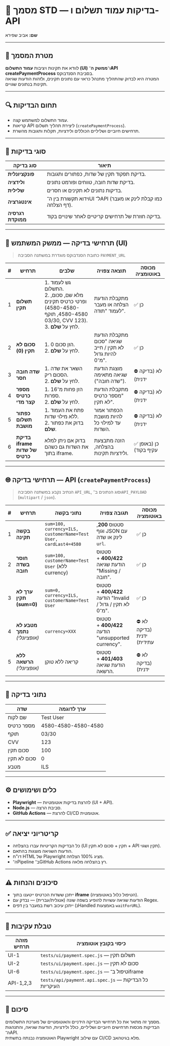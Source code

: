 # 🧾 מסמך STD — בדיקות עמוד תשלום ו-API
**שם:** אביב שפירא   

---

## 🎯 מטרת המסמך
לוודא את תקינות ויציבות **עמוד התשלום (UI)** ו־**ממשק ה־API createPaymentProcess** בסביבת הסנדבוקס.  
המטרה היא לבדוק שהתהליך מתנהל כראוי עם נתונים תקינים, ולזהות הודעות שגיאה תקינות בנתונים שגויים.

---

## 🔍 תחום הבדיקות
- עמוד התשלום למשתמש קצה.  
- קריאות API ליצירת תהליך תשלום (`createPaymentProcess`).  
- תרחישים חיוביים ושליליים הכוללים ולידציות, תקלות ותגובות מהשרת.  

---

## 🧩 סוגי בדיקות
| סוג בדיקה | תיאור |
|------------|--------|
| **פונקציונלית** | בדיקת תפקוד תקין של שדות, כפתורים ותגובות. |
| **ולידציה** | בדיקת שדות חובה, טווחים ופורמט נתונים. |
| **שלילית** | בדיקות נתונים לא תקינים או חסרים. |
| **אינטגרציה** | וידוא תקשורת בין ה־UI ל־API (כמו קבלת לינק או מעבר דף הצלחה). |
| **רגרסיה ממוקדת** | בדיקה חוזרת של תרחישים קריטיים לאחר שינויים בקוד. |

---

## 🧠 תרחישי בדיקה — ממשק המשתמש (UI)
> כתובת הסנדבוקס מוגדרת במשתנה הסביבה `PAYMENT_URL`

| # | תרחיש | שלבים | תוצאה צפויה | מכוסה באוטומציה |
|---|--------|--------|--------------|------------------|
| 1 | **תשלום תקין** | 1. גש לעמוד התשלום.<br>2. מלא שם, סכום, ופרטי כרטיס תקינים (4580-4580-4580-4580, תוקף 03/30, CVV 123).<br>3. לחץ על **שלם**. | מתקבלת הודעת הצלחה או מעבר לעמוד "תודה". | ✅ כן |
| 2 | **סכום לא תקין (0)** | 1. הזן סכום 0.<br>2. לחץ על **שלם**. | מתקבלת הודעת שגיאה "סכום לא תקין / חייב להיות גדול מ־0". | ✅ כן |
| 3 | **שדה חובה חסר** | 1. השאר את שדה הסכום ריק.<br>2. לחץ על **שלם**. | מוצגת הודעת שגיאה מתאימה ("שדה חובה"). | ⛔ לא (בדיקה ידנית) |
| 4 | **מספר כרטיס קצר מדי** | 1. הזן פחות מ־16 ספרות.<br>2. לחץ על **שלם**. | מתקבלת הודעת "מספר כרטיס לא תקין". | ⛔ לא (בדיקה ידנית) |
| 5 | **כפתור תשלום מושבת** | 1. פתח את העמוד ללא מילוי שדות.<br>2. בדוק את כפתור **שלם**. | הכפתור אמור להיות מושבת עד למילוי כל השדות. | ⛔ לא (בדיקה ידנית) |
| 6 | **בדיקת iframe של שדות כרטיס** | בדוק אם ניתן למלא את השדות גם כשהם בתוך iframe. | הזנה מתבצעת בהצלחה, ולידציות תקינות. | ✅ כן (באופן עקיף בקוד) |

---

## 🌐 תרחישי בדיקה — API (`createPaymentProcess`)
> הנתיב נקבע במשתנה הסביבה `API_URL`, וסוג הנתונים ב־`API_PAYLOAD` (`multipart` / `json`).

| # | תרחיש | נתוני בקשה | תגובה צפויה | מכוסה באוטומציה |
|---|--------|-------------|--------------|------------------|
| 1 | **בקשה תקינה** | `sum=100, currency=ILS, customerName=Test User, cardLast4=4580` | סטטוס **200**, וגוף JSON עם לינק או שדה `url`. | ✅ כן |
| 2 | **חוסר בשדה חובה** | `sum=100, customerName=Test User` (ללא currency) | סטטוס **400/422** + הודעת שגיאה "Missing / חובה". | ✅ כן |
| 3 | **ערך לא תקין (sum=0)** | `sum=0, currency=ILS, customerName=Test User` | סטטוס **400/422** + הודעה "Invalid / לא תקין / גדול מ־0". | ✅ כן |
| 4 | **מטבע לא נתמך** *(אופציונלי)* | `currency=XXX` | סטטוס **400/422** + הודעה "unsupported currency". | ⛔ לא (בדיקה ידנית עתידית) |
| 5 | **ללא הרשאה** *(אופציונלי)* | קריאה ללא טוקן | סטטוס **401/403** + הודעת שגיאה הרשאה. | ⛔ לא (בדיקה ידנית) |

---

## 🧪 נתוני בדיקה
| שדה | ערך לדוגמה |
|------|--------------|
| שם לקוח | Test User |
| מספר כרטיס | 4580-4580-4580-4580 |
| תוקף | 03/30 |
| CVV | 123 |
| סכום תקין | 100 |
| סכום לא תקין | 0 |
| מטבע | ILS |

---

## ⚙️ כלים ושימושים
- **Playwright** — להרצת בדיקות אוטומטיות (UI + API).  
- **Node.js** — סביבת הרצה.  
- **GitHub Actions** — להרצת CI/CD אוטומטית.  
 

---

## ✅ קריטריוני יציאה
- כל הבדיקות הקריטיות עברו בהצלחה (UI תקין + סכום לא תקין + API תקין ושגוי).  
- הודעות השגיאה מוצגות בהתאם.  
- דו"ח HTML של Playwright מציג 100% הצלחה.  
- ה־Pipeline ב־GitHub Actions רץ בהצלחה מלאה.

---

## ⚠️ סיכונים והנחות
- ייתכן ששדות הכרטיס ייטענו בתוך **iframe** (הטיפול כלול באוטומציה).  
- הודעות שגיאה עשויות להופיע בשפה שונה (אנגלית/עברית) — נבדק עם Regex.  
- ייתכן עיכוב רשת במעבר בין דפים (נHandled באמצעות `waitForURL`).

---

## 🔗 טבלת עקיבות 
| מזהה תרחיש | כיסוי בקובץ אוטומציה |
|-------------|---------------------|
| UI-1 | `tests/ui/payment.spec.js` — תשלום תקין |
| UI-2 | `tests/ui/payment.spec.js` — סכום לא תקין |
| UI-6 | `tests/ui/payment.spec.js` — טיפול ב־iframe |
| API-1,2,3 | `tests/api/payment.api.spec.js` — כל הבדיקות העיקריות |

---

## 🧾 סיכום
מסמך זה מתאר את כל תרחישי הבדיקה הידניים והאוטומטיים של מערכת התשלומים.  
הבדיקות מכסות תרחישים חיוביים ושליליים, כולל ולידציות, הודעות שגיאה, והתנהגות ה־API.  
האוטומציה נבנתה בתשתית Playwright עם שילוב CI/CD מלא בגיטהאב.

